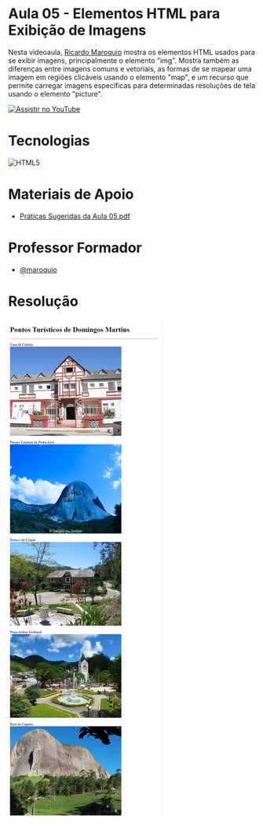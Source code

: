 
# Aula 05 - Elementos HTML para Exibição de Imagens

Nesta videoaula, [Ricardo Maroquio](https://github.com/maroquio) mostra os elementos HTML usados para se exibir imagens, principalmente o elemento "img". Mostra também as diferenças entre imagens comuns e vetoriais, as formas de se mapear uma imagem em regiões clicáveis usando o elemento "map", e um recurso que permite carregar imagens específicas para determinadas resoluções de tela usando o elemento "picture".

[![Assistir no YouTube](https://img.youtube.com/vi/h7D803DK0vY/maxresdefault.jpg)](https://youtu.be/h7D803DK0vY)


# Tecnologias

![HTML5](https://img.shields.io/badge/HTML5-d84924?style=for-the-badge&logo=html5&logoColor=white)


# Materiais de Apoio

 - [Práticas Sugeridas da Aula 05.pdf](./Assets/Pr%C3%A1ticas%20Sugeridas%20da%20Aula%2005.pdf)
 
 
# Professor Formador

- [@maroquio](https://github.com/maroquio)


# Resolução

![Screenshot 1](./resultado.png)

